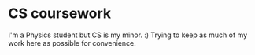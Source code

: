 # CS coursework

I'm a Physics student but CS is my minor. :) Trying to keep as much of my work here as possible for convenience.
